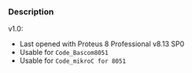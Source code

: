 ### Description

v1.0:
- Last opened with Proteus 8 Professional v8.13 SP0
- Usable for `Code_Bascom8051`
- Usable for `Code_mikroC for 8051`